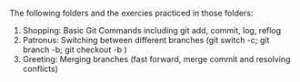 The following folders and the exercies practiced in those folders:<br>
1. Shopping: Basic Git Commands including git add, commit, log, reflog <br>
2. Patronus: Switching between different branches (git switch -c; git branch -b; git checkout -b ) <br>
3. Greeting: Merging branches (fast forward, merge commit and resolving conflicts)
